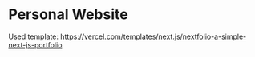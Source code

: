 # Personal Website

Used template: https://vercel.com/templates/next.js/nextfolio-a-simple-next-js-portfolio
